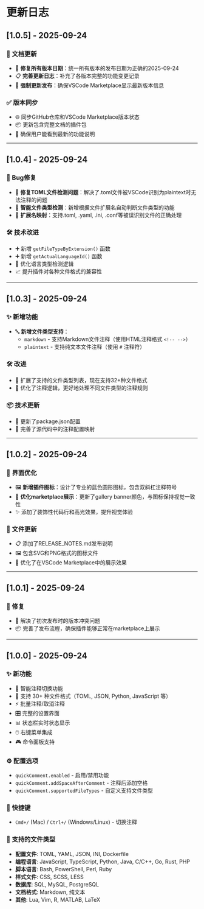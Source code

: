 # 更新日志

## [1.0.5] - 2025-09-24

### 📝 文档更新
- 🔧 **修复所有版本日期**：统一所有版本的发布日期为正确的2025-09-24
- 📋 **完善更新日志**：补充了各版本完整的功能变更记录
- 🔄 **强制更新发布**：确保VSCode Marketplace显示最新版本信息

### ✅ 版本同步
- 🌐 同步GitHub仓库和VSCode Marketplace版本状态
- 📦 更新包含完整文档的插件包
- 🎯 确保用户能看到最新的功能说明

---

## [1.0.4] - 2025-09-24

### 🐛 Bug修复
- 🔧 **修复TOML文件检测问题**：解决了.toml文件被VSCode识别为plaintext时无法注释的问题
- 🎯 **智能文件类型检测**：新增根据文件扩展名自动判断文件类型的功能
- 📂 **扩展名映射**：支持.toml, .yaml, .ini, .conf等被误识别文件的正确处理

### 🛠 技术改进
- ➕ 新增 `getFileTypeByExtension()` 函数
- ➕ 新增 `getActualLanguageId()` 函数
- 🔄 优化语言类型检测逻辑
- 📈 提升插件对各种文件格式的兼容性

---

## [1.0.3] - 2025-09-24

### ✨ 新增功能
- 🔤 **新增文件类型支持**：
  - `markdown` - 支持Markdown文件注释（使用HTML注释格式 `<!-- -->`）
  - `plaintext` - 支持纯文本文件注释（使用 `#` 注释符）

### 🛠 改进
- 📝 扩展了支持的文件类型列表，现在支持32+种文件格式
- 🎯 优化了注释逻辑，更好地处理不同文件类型的注释规则

### 📦 技术更新
- 🔧 更新了package.json配置
- 📂 完善了源代码中的注释配置映射

---

## [1.0.2] - 2025-09-24

### 🎨 界面优化
- 🖼️ **新增插件图标**：设计了专业的蓝色圆形图标，包含双斜杠注释符号
- 🎨 **优化marketplace展示**：更新了gallery banner颜色，与图标保持视觉一致性
- ✨ 添加了装饰性代码行和高光效果，提升视觉体验

### 📁 文件更新
- 📋 添加了RELEASE_NOTES.md发布说明
- 🖼️ 包含SVG和PNG格式的图标文件
- 🎯 优化了在VSCode Marketplace中的展示效果

---

## [1.0.1] - 2025-09-24

### 🐛 修复
- 🔧 解决了初次发布时的版本冲突问题
- 📦 完善了发布流程，确保插件能够正常在marketplace上展示

---

## [1.0.0] - 2025-09-24

### ✨ 新功能
- 🎯 智能注释切换功能
- 📁 支持 30+ 种文件格式（TOML, JSON, Python, JavaScript 等）
- ⚡ 批量注释/取消注释
- 🎛️ 完整的设置界面
- 📊 状态栏实时状态显示
- 🖱️ 右键菜单集成
- 🎮 命令面板支持

### ⚙️ 配置选项
- `quickComment.enabled` - 启用/禁用功能
- `quickComment.addSpaceAfterComment` - 注释后添加空格
- `quickComment.supportedFileTypes` - 自定义支持文件类型

### 🎯 快捷键
- `Cmd+/` (Mac) / `Ctrl+/` (Windows/Linux) - 切换注释

### 📁 支持的文件类型
- **配置文件**: TOML, YAML, JSON, INI, Dockerfile
- **编程语言**: JavaScript, TypeScript, Python, Java, C/C++, Go, Rust, PHP
- **脚本语言**: Bash, PowerShell, Perl, Ruby
- **样式文件**: CSS, SCSS, LESS
- **数据库**: SQL, MySQL, PostgreSQL
- **文档格式**: Markdown, 纯文本
- **其他**: Lua, Vim, R, MATLAB, LaTeX